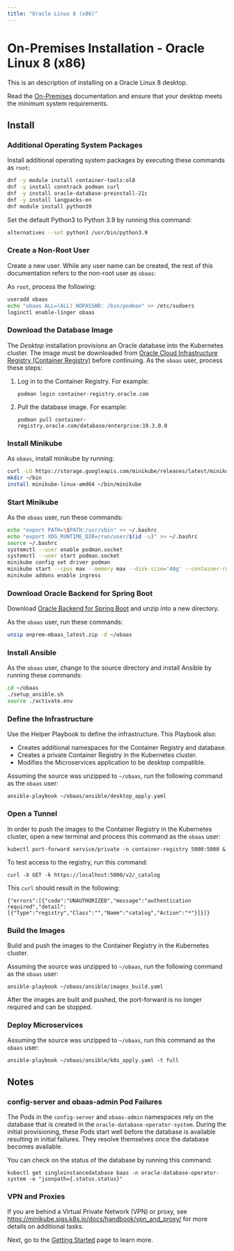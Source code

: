 ```yaml
---
title: "Oracle Linux 8 (x86)"
---
```


# On-Premises Installation - Oracle Linux 8 (x86)

This is an description of installing on a Oracle Linux 8 desktop.

Read the [On-Premises](../../on-premises) documentation and ensure that your desktop meets the minimum system requirements.

## Install

### Additional Operating System Packages

Install additional operating system packages by executing these commands as `root`:

```bash
dnf -y module install container-tools:ol8
dnf -y install conntrack podman curl
dnf -y install oracle-database-preinstall-21c
dnf -y install langpacks-en
dnf module install python39
```

Set the default Python3 to Python 3.9 by running this command:

```bash
alternatives --set python3 /usr/bin/python3.9
```

### Create a Non-Root User

Create a new user. While any user name can be created, the rest of this documentation refers to the non-root user as `obaas`:

As `root`, process the following:

```bash
useradd obaas
echo "obaas ALL=(ALL) NOPASSWD: /bin/podman" >> /etc/sudoers
loginctl enable-linger obaas
```

### Download the Database Image

The _Desktop_ installation provisions an Oracle database into the Kubernetes cluster. The image must be downloaded
from [Oracle Cloud Infrastructure Registry (Container Registry)](https://container-registry.oracle.com/) before continuing.
As the `obaas` user, process these steps:

1. Log in to the Container Registry. For example:

   `podman login container-registry.oracle.com`

2. Pull the database image. For example:

   `podman pull container-registry.oracle.com/database/enterprise:19.3.0.0`

### Install Minikube

As `obaas`, install minikube by running:

```bash
curl -LO https://storage.googleapis.com/minikube/releases/latest/minikube-linux-amd64
mkdir ~/bin
install minikube-linux-amd64 ~/bin/minikube
```

### Start Minikube

As the `obaas` user, run these commands:

```bash
echo "export PATH=\$PATH:/usr/sbin" >> ~/.bashrc
echo "export XDG_RUNTIME_DIR=/run/user/$(id -u)" >> ~/.bashrc
source ~/.bashrc
systemctl --user enable podman.socket
systemctl --user start podman.socket
minikube config set driver podman
minikube start --cpus max --memory max --disk-size='40g' --container-runtime=cri-o
minikube addons enable ingress
```

### Download Oracle Backend for Spring Boot

Download [Oracle Backend for Spring Boot](https://github.com/oracle/microservices-datadriven/releases/download/OBAAS-1.0.0/onprem-mbaas_latest.zip) and unzip into a new directory.

As the `obaas` user, run these commands:

```bash
unzip onprem-mbaas_latest.zip -d ~/obaas
```

### Install Ansible

As the `obaas` user, change to the source directory and install Ansible by running these commands:

```bash
cd ~/obaas
./setup_ansible.sh
source ./activate.env
```

### Define the Infrastructure

Use the Helper Playbook to define the infrastructure. This Playbook also:

* Creates additional namespaces for the Container Registry and database.
* Creates a private Container Registry in the Kubernetes cluster.
* Modifies the Microservices application to be desktop compatible.

Assuming the source was unzipped to `~/obaas`, run the following command as the `obaas` user:

`ansible-playbook ~/obaas/ansible/desktop_apply.yaml`

### Open a Tunnel

In order to push the images to the Container Registry in the Kubernetes cluster, open a new terminal and process this command as the `obaas` user:

`kubectl port-forward service/private -n container-registry 5000:5000 &`

To test access to the registry, run this command:

`curl -X GET -k https://localhost:5000/v2/_catalog`

This `curl` should result in the following:

```text
{"errors":[{"code":"UNAUTHORIZED","message":"authentication required","detail":[{"Type":"registry","Class":"","Name":"catalog","Action":"*"}]}]}
```

### Build the Images

Build and push the images to the Container Registry in the Kubernetes cluster.

Assuming the source was unzipped to `~/obaas`, run the following command as the `obaas` user:

`ansible-playbook ~/obaas/ansible/images_build.yaml`

After the images are built and pushed, the port-forward is no longer required and can be stopped.

### Deploy Microservices

Assuming the source was unzipped to `~/obaas`, run this command as the `obaas` user:

`ansible-playbook ~/obaas/ansible/k8s_apply.yaml -t full`

## Notes

### config-server and obaas-admin Pod Failures

The Pods in the `config-server` and `obaas-admin` namespaces rely on the database that is created in
the `oracle-database-operator-system`. During the initial provisioning, these Pods start well before the database is available
resulting in initial failures. They resolve themselves once the database becomes available.

You can check on the status of the database by running this command:

`kubectl get singleinstancedatabase baas -n oracle-database-operator-system -o "jsonpath={.status.status}"`

### VPN and Proxies

If you are behind a Virtual Private Network (VPN) or proxy, see https://minikube.sigs.k8s.io/docs/handbook/vpn_and_proxy/ for more
details on additional tasks.

Next, go to the [Getting Started](../getting-started/) page to learn more.
